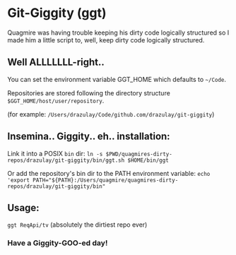# Git-Giggity (ggt)
Quagmire was having trouble keeping his dirty code logically structured so I made him a little script to, well, keep dirty code logically structured.

## Well ALLLLLLL-right..
You can set the environment variable GGT_HOME which defaults to `~/Code`.

Repositories are stored following the directory structure `$GGT_HOME/host/user/repository`.

(for example: `/Users/drazulay/Code/github.com/drazulay/git-giggity`)

## Insemina.. Giggity.. eh.. installation:

Link it into a POSIX `bin` dir:
  `ln -s $PWD/quagmires-dirty-repos/drazulay/git-giggity/bin/ggt.sh $HOME/bin/ggt`

Or add the repository's bin dir to the PATH environment variable:
  `echo 'export PATH="${PATH}:/Users/quagmire/quagmires-dirty-repos/drazulay/git-giggity/bin"`

## Usage:

`ggt ReqApi/tv` (absolutely the dirtiest repo ever)

### Have a Giggity-GOO-ed day!
